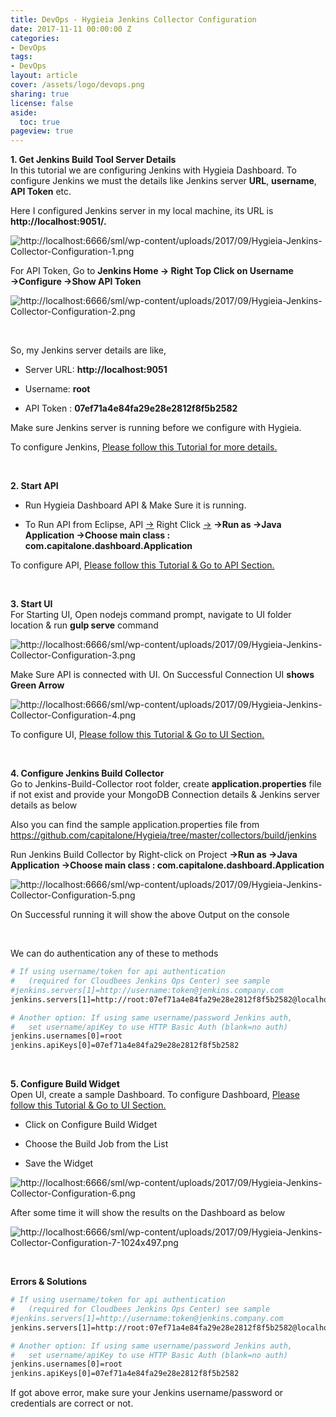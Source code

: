 ```yaml
---
title: DevOps - Hygieia Jenkins Collector Configuration
date: 2017-11-11 00:00:00 Z
categories:
- DevOps
tags:
- DevOps
layout: article
cover: /assets/logo/devops.png
sharing: true
license: false
aside:
  toc: true
pageview: true
---
```


**1. Get Jenkins Build Tool Server Details**  
In this tutorial we are configuring Jenkins with Hygieia Dashboard. To configure
Jenkins we must the details like Jenkins server **URL**, **username**, **API
Token** etc.



Here I configured Jenkins server in my local machine, its URL is
**http://localhost:9051/.**

![http://localhost:6666/sml/wp-content/uploads/2017/09/Hygieia-Jenkins-Collector-Configuration-1.png](media/5b87b8560a4081bf2238debba1a87915.png)



For API Token, Go to **Jenkins Home → Right Top Click on Username
→Configure →Show API Token**

![http://localhost:6666/sml/wp-content/uploads/2017/09/Hygieia-Jenkins-Collector-Configuration-2.png](media/7b718332c41ceeeaa7998fed0fc1a74d.png)

 

So, my Jenkins server details are like,

-   Server URL: **http://localhost:9051**

-   Username: **root**

-   API Token : **07ef71a4e84fa29e28e2812f8f5b2582**

Make sure Jenkins server is running before we configure with Hygieia.

To configure Jenkins, [Please follow this Tutorial for more
details.](http://localhost:6666/sml/devops/jenkins-tutorial-devops-tool/)

 



**2. Start API**

-   Run Hygieia Dashboard API & Make Sure it is running.



-   To Run API from Eclipse, API
    [→](https://www.toptal.com/designers/htmlarrows/arrows/right-arrow/) Right
    Click [→](https://www.toptal.com/designers/htmlarrows/arrows/right-arrow/)
    **→Run as →Java Application →Choose main class :
    com.capitalone.dashboard.Application**

To configure API, [Please follow this Tutorial & Go to API
Section.](http://localhost:6666/sml/tutorials/hygieia-dashboard-tutorial/)



 

**3. Start UI**  
For Starting UI, Open nodejs command prompt, navigate to UI folder location &
run **gulp serve** command

![http://localhost:6666/sml/wp-content/uploads/2017/09/Hygieia-Jenkins-Collector-Configuration-3.png](media/598e32e5ea267ffcd622a3f06d3c9775.png)



Make Sure API is connected with UI. On Successful Connection UI **shows Green
Arrow**

![http://localhost:6666/sml/wp-content/uploads/2017/09/Hygieia-Jenkins-Collector-Configuration-4.png](media/880343de2025a9121ed76556418e042f.png)

To configure UI, [Please follow this Tutorial & Go to UI
Section.](http://localhost:6666/sml/tutorials/hygieia-dashboard-tutorial/)

 

**4. Configure Jenkins Build Collector**  
Go to Jenkins-Build-Collector root folder, create **application.properties**
file if not exist and provide your MongoDB Connection details & Jenkins server
details as below



Also you can find the sample application.properties file from
<https://github.com/capitalone/Hygieia/tree/master/collectors/build/jenkins>



Run Jenkins Build Collector by Right-click on Project **→Run as →Java
Application →Choose main class : com.capitalone.dashboard.Application**

![http://localhost:6666/sml/wp-content/uploads/2017/09/Hygieia-Jenkins-Collector-Configuration-5.png](media/0c0cd263b2e1558a9d64a70cb2605477.png)

On Successful running it will show the above Output on the console

 

We can do authentication any of these to methods
```dockerfile
# If using username/token for api authentication
#   (required for Cloudbees Jenkins Ops Center) see sample
#jenkins.servers[1]=http://username:token@jenkins.company.com
jenkins.servers[1]=http://root:07ef71a4e84fa29e28e2812f8f5b2582@localhost:9051

# Another option: If using same username/password Jenkins auth,
#   set username/apiKey to use HTTP Basic Auth (blank=no auth)
jenkins.usernames[0]=root
jenkins.apiKeys[0]=07ef71a4e84fa29e28e2812f8f5b2582
```




 

**5. Configure Build Widget**  
Open UI, create a sample Dashboard. To configure Dashboard, [Please follow this
Tutorial & Go to UI
Section.](http://localhost:6666/sml/tutorials/hygieia-dashboard-tutorial/)

-   Click on Configure Build Widget

-   Choose the Build Job from the List

-   Save the Widget

![http://localhost:6666/sml/wp-content/uploads/2017/09/Hygieia-Jenkins-Collector-Configuration-6.png](media/f23ac03bf225126dae1b6c644bb7b3dc.png)

After some time it will show the results on the Dashboard as below

![http://localhost:6666/sml/wp-content/uploads/2017/09/Hygieia-Jenkins-Collector-Configuration-7-1024x497.png](media/422aa0fbeaaf888312ab81804911bd36.png)

 

**Errors & Solutions**
```dockerfile
# If using username/token for api authentication
#   (required for Cloudbees Jenkins Ops Center) see sample
#jenkins.servers[1]=http://username:token@jenkins.company.com
jenkins.servers[1]=http://root:07ef71a4e84fa29e28e2812f8f5b2582@localhost:9051

# Another option: If using same username/password Jenkins auth,
#   set username/apiKey to use HTTP Basic Auth (blank=no auth)
jenkins.usernames[0]=root
jenkins.apiKeys[0]=07ef71a4e84fa29e28e2812f8f5b2582
```

If got above error, make sure your Jenkins username/password or credentials are
correct or not.
